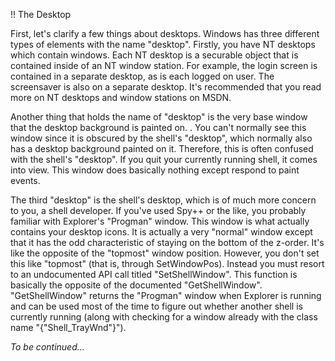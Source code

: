 !! The Desktop



First, let's clarify a few things about desktops. Windows has three different types of elements with the name "desktop".  Firstly, you have NT desktops which contain windows. Each NT desktop is a securable object that is contained inside of an NT window station. For example, the login screen is contained in a separate desktop, as is each logged on user. The screensaver is also on a separate desktop. It's recommended that you read more on NT desktops and window stations on MSDN.



Another thing that holds the name of "desktop" is the very base window that the desktop background is painted on. . You can't normally see this window since it is obscured by the shell's "desktop", which normally also has a desktop background painted on it. Therefore, this is often confused with the shell's "desktop". If you quit your currently running shell, it comes into view. This window does basically nothing except respond to paint events.



The third "desktop" is the shell's desktop, which is of much more concern to you, a shell developer. If you've used Spy++ or the like, you probably familiar with Explorer's "Progman" window. This window is what actually contains your desktop icons. It is actually a very "normal" window except that it has the odd characteristic of staying on the bottom of the z-order. It's like the opposite of the "topmost" window position. However, you don't set this like "topmost" (that is, through SetWindowPos). Instead you must resort to an undocumented API call titled "SetShellWindow". This function is basically the opposite of the documented "GetShellWindow". "GetShellWindow" returns the "Progman" window when Explorer is running and can be used most of the time to figure out whether another shell is currently running (along with checking for a window already with the class name "{"Shell_TrayWnd"}").



*To be continued...*